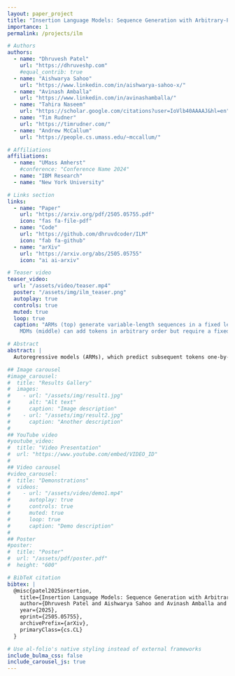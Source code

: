 ```yaml
---
layout: paper_project
title: "Insertion Language Models: Sequence Generation with Arbitrary-Position Insertions"
importance: 1
permalink: /projects/ilm

# Authors
authors:
  - name: "Dhruvesh Patel"
    url: "https://dhruveshp.com"
    #equal_contrib: true
  - name: "Aishwarya Sahoo"
    url: "https://www.linkedin.com/in/aishwarya-sahoo-x/"
  - name: "Avinash Amballa"
    url: "https://www.linkedin.com/in/avinashamballa/"
  - name: "Tahira Naseem"
    url: "https://scholar.google.com/citations?user=IoVlb40AAAAJ&hl=en"
  - name: "Tim Rudner"
    url: "https://timrudner.com/"
  - name: "Andrew McCallum"
    url: "https://people.cs.umass.edu/~mccallum/"

# Affiliations
affiliations:
  - name: "UMass Amherst"
    #conference: "Conference Name 2024"
  - name: "IBM Research"
  - name: "New York University"

# Links section
links:
  - name: "Paper"
    url: "https://arxiv.org/pdf/2505.05755.pdf"
    icon: "fas fa-file-pdf"
  - name: "Code"
    url: "https://github.com/dhruvdcoder/ILM"
    icon: "fab fa-github"
  - name: "arXiv"
    url: "https://arxiv.org/abs/2505.05755"
    icon: "ai ai-arxiv"

# Teaser video
teaser_video:
  url: "/assets/video/teaser.mp4"
  poster: "/assets/img/ilm_teaser.png"
  autoplay: true
  controls: true
  muted: true
  loop: true
  caption: "ARMs (top) generate variable-length sequences in a fixed left-to-right order.
    MDMs (middle) can add tokens in arbitrary order but require a fixed number of tokens to be masked. ILMs (bottom) generate sequences of arbitrary lengths in arbitrary order by inserting tokens."

# Abstract
abstract: |
  Autoregressive models (ARMs), which predict subsequent tokens one-by-one ``from left to right,'' have achieved significant success across a wide range of sequence generation tasks. However, they struggle to accurately represent sequences that require satisfying sophisticated constraints or whose sequential dependencies are better addressed by out-of-order generation. Masked Diffusion Models (MDMs) address some of these limitations, but the process of unmasking multiple tokens simultaneously in MDMs can introduce incoherences, and MDMs cannot handle arbitrary infilling constraints when the number of tokens to be filled in is not known in advance. In this work, we introduce Insertion Language Models (ILMs), which learn to insert tokens at arbitrary positions in a sequence---that is, they select jointly both the position and the vocabulary element to be inserted. By inserting tokens one at a time, ILMs can represent strong dependencies between tokens, and their ability to generate  sequences in arbitrary order allows them to accurately model sequences where token dependencies do not follow a left-to-right sequential structure. To train ILMs, we propose a tailored network parameterization and use a simple denoising objective. Our empirical evaluation demonstrates that ILMs outperform both ARMs and MDMs on common planning tasks. Furthermore, we show that ILMs outperform MDMs and perform on par with ARMs in an unconditional text generation task while offering greater flexibility than MDMs in arbitrary-length text infilling.

## Image carousel
#image_carousel:
#  title: "Results Gallery"
#  images:
#    - url: "/assets/img/result1.jpg"
#      alt: "Alt text"
#      caption: "Image description"
#    - url: "/assets/img/result2.jpg"
#      caption: "Another description"
#
## YouTube video
#youtube_video:
#  title: "Video Presentation"
#  url: "https://www.youtube.com/embed/VIDEO_ID"
#
## Video carousel
#video_carousel:
#  title: "Demonstrations"
#  videos:
#    - url: "/assets/video/demo1.mp4"
#      autoplay: true
#      controls: true
#      muted: true
#      loop: true
#      caption: "Demo description"
#
## Poster
#poster:
#  title: "Poster"
#  url: "/assets/pdf/poster.pdf"
#  height: "600"

# BibTeX citation
bibtex: |
  @misc{patel2025insertion,
    title={Insertion Language Models: Sequence Generation with Arbitrary-Position Insertions},
    author={Dhruvesh Patel and Aishwarya Sahoo and Avinash Amballa and Tahira Naseem and Tim G. J. Rudner and Andrew McCallum},
    year={2025},
    eprint={2505.05755},
    archivePrefix={arXiv},
    primaryClass={cs.CL}
  }

# Use al-folio's native styling instead of external frameworks
include_bulma_css: false
include_carousel_js: true
---
```


